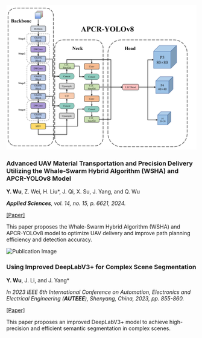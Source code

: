 <!-- publications.md内容 -->
<div class="publication-card row align-items-center mb-4">
    <div class="col-md-6">
        <div class="publication-image-container">
            <img src="static/assets/applsci.png" class="img-fluid publication-image" alt="Publication Image">
        </div>
    </div>
    <div class="col-md-6">
        <h3 class="publication-title">
            <b>Advanced UAV Material Transportation and Precision Delivery Utilizing the Whale-Swarm Hybrid Algorithm (WSHA) and APCR-YOLOv8 Model</b>
        </h3>
        <p class="publication-authors">
            <b>Y. Wu</b>, Z. Wei, H. Liu*, J. Qi, X. Su, J. Yang, and Q. Wu
        </p>
        <p class="publication-info">
            <i><b>Applied Sciences</b>, vol. 14, no. 15, p. 6621, 2024.</i>
        </p>
        <p class="publication-links">
            <a href="paper/applsci-14-06621-v2.pdf">[Paper]</a>
        </p>
        <p class="publication-description">
            This paper proposes the Whale-Swarm Hybrid Algorithm (WSHA) and APCR-YOLOv8 model to optimize UAV delivery and improve path planning efficiency and detection accuracy.
        </p>
    </div>
</div>

<div class="publication-card row align-items-center mb-4">
    <div class="col-md-6">
        <div class="publication-image-container">
            <img src="static/assets/AUTEEE.png" class="img-fluid publication-image" alt="Publication Image">
        </div>
    </div>
    <div class="col-md-6">
        <h3 class="publication-title">
            <b>Using Improved DeepLabV3+ for Complex Scene Segmentation</b>
        </h3>
        <p class="publication-authors">
            <b>Y. Wu</b>, J. Li, and J. Yang*
        </p>
        <p class="publication-info">
            <i>In 2023 IEEE 6th International Conference on Automation, Electronics and Electrical Engineering (<b>AUTEEE</b>), Shenyang, China, 2023, pp. 855-860.</i>
        </p>
        <p class="publication-links">
            <a href="paper/Using_Improved_DeepLabV3_for_Complex_Scene_Segmentation.pdf">[Paper]</a>
        </p>
        <p class="publication-description">
            This paper proposes an improved DeepLabV3+ model to achieve high-precision and efficient semantic segmentation in complex scenes.
        </p>
    </div>
</div>
